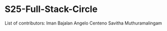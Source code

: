 # S25-Full-Stack-Circle

List of contributors:
Iman Bajalan
Angelo Centeno
Savitha Muthuramalingam 
